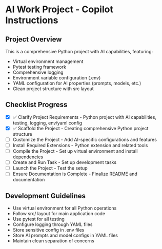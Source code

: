 <!-- Use this file to provide workspace-specific custom instructions to Copilot. For more details, visit https://code.visualstudio.com/docs/copilot/copilot-customization#_use-a-githubcopilotinstructionsmd-file -->

# AI Work Project - Copilot Instructions

## Project Overview
This is a comprehensive Python project with AI capabilities, featuring:
- Virtual environment management
- Pytest testing framework
- Comprehensive logging
- Environment variable configuration (.env)
- YAML configuration for AI properties (prompts, models, etc.)
- Clean project structure with src layout

## Checklist Progress
- [x] ✅ Clarify Project Requirements - Python project with AI capabilities, testing, logging, env/yaml config
- [x] ✅ Scaffold the Project - Creating comprehensive Python project structure
- [ ] Customize the Project - Add AI-specific configurations and features
- [ ] Install Required Extensions - Python extension and related tools
- [ ] Compile the Project - Set up virtual environment and install dependencies
- [ ] Create and Run Task - Set up development tasks
- [ ] Launch the Project - Test the setup
- [ ] Ensure Documentation is Complete - Finalize README and documentation

## Development Guidelines
- Use virtual environment for all Python operations
- Follow src/ layout for main application code
- Use pytest for all testing
- Configure logging through YAML files
- Store sensitive config in .env files
- Store AI prompts and model configs in YAML files
- Maintain clean separation of concerns